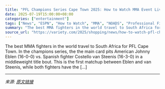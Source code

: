 ```yaml
---
title: "PFL Champions Series Cape Town 2025: How to Watch MMA Event Live Online"
date: 2025-07-19T15:00:00+08:00
categories: ["entertainment"]
tags: ["News", "ESPN", "How to Watch", "MMA", "NOADS", "Professional Fighters League", "Sports"]
summary: "The best MMA fighters in the world travel to South Africa for PFL Cape Town. In the champions series, the the main card pits American Johnny Eblen (16-0-0) vs. Spanish fighter Costello van Steenis (16"
source_url: "https://variety.com/2025/shopping/news/how-to-watch-pfl-champions-series-cape-town-online-livestream-1236464587/"
---
```


The best MMA fighters in the world travel to South Africa for PFL Cape Town. In the champions series, the the main card pits American Johnny Eblen (16-0-0) vs. Spanish fighter Costello van Steenis (16-3-0) in a middleweight title bout. This is the first matchup between Eblen and van Steenis, while both fighters have the [&#8230;]

---

*来源: [原文链接](https://variety.com/2025/shopping/news/how-to-watch-pfl-champions-series-cape-town-online-livestream-1236464587/)*
